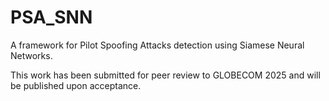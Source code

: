 # PSA_SNN
A framework for Pilot Spoofing Attacks detection using Siamese Neural Networks.

This work has been submitted for peer review to GLOBECOM 2025 and will be published upon acceptance.
